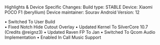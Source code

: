 Highlights & Device Specific Changes:
Build type: STABLE
Device: Xiaomi POCO F1 (beryllium)
Device maintainer: Sourav 
Android Version: 12

• Switched To User Build  
• Fixed Notch Hide Cutout Overlay
• Updated Kernel To SilverCore 10.7 (Credits @reignz3)
• Updated Raven FP To Jan
• Switched To Qcom Audio Implementation 
• Enabled In Call Music Support
